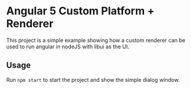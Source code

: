 # Angular 5 Custom Platform + Renderer

This project is a simple example showing how a custom renderer can be used to run angular in nodeJS with libui as the UI.

## Usage

Run `npm start` to start the project and show the simple dialog window.
